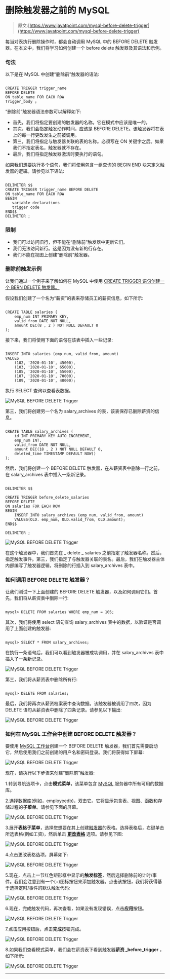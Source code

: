 # 删除触发器之前的 MySQL

> 原文:[https://www.javatpoint.com/mysql-before-delete-trigger](https://www.javatpoint.com/mysql-before-delete-trigger)

每当对表执行删除操作时，都会自动调用 MySQL 中的 BEFORE DELETE 触发器。在本文中，我们将学习如何创建一个 before delete 触发器及其语法和示例。

### 句法

以下是在 MySQL 中创建“删除前”触发器的语法:

```

CREATE TRIGGER trigger_name 
BEFORE DELETE
ON table_name FOR EACH ROW
Trigger_body ;

```

“删除前”触发器语法参数可以解释如下:

*   首先，我们将指定要创建的触发器的名称。它在模式中应该是唯一的。
*   其次，我们会指定触发动作时间，应该是 BEFORE DELETE。该触发器将在表上的每一行更改发生之前被调用。
*   第三，我们将指定与触发器关联的表的名称。必须写在 ON 关键字之后。如果我们不指定表名，触发器就不存在。
*   最后，我们将指定触发器激活时要执行的语句。

如果我们想要执行多个语句，我们将使用包含一组查询的 BEGIN END 块来定义触发器的逻辑。请参见以下语法:

```

DELIMITER $$ 
CREATE TRIGGER trigger_name BEFORE DELETE
ON table_name FOR EACH ROW
BEGIN
   variable declarations
   trigger code
END$$
DELIMITER ;

```

### 限制

*   我们可以访问旧行，但不能在“删除前”触发器中更新它们。
*   我们无法访问新行。这是因为没有新的行存在。
*   我们不能在视图上创建“删除前”触发器。

### 删除前触发示例

让我们通过一个例子来了解如何在 MySQL 中使用 [CREATE TRIGGER 语句创建一个 BERN DELETE 触发器。](mysql-create-trigger)

假设我们创建了一个名为“薪资”的表来存储员工的薪资信息，如下所示:

```

CREATE TABLE salaries (
    emp_num INT PRIMARY KEY,
    valid_from DATE NOT NULL,
    amount DEC(8 , 2 ) NOT NULL DEFAULT 0
);

```

接下来，我们将使用下面的语句在该表中插入一些记录:

```

INSERT INTO salaries (emp_num, valid_from, amount)
VALUES
    (102, '2020-01-10', 45000),
    (103, '2020-01-10', 65000),
    (105, '2020-01-10', 55000),
    (107, '2020-01-10', 70000),
    (109, '2020-01-10', 40000);

```

执行 SELECT 查询以查看表数据。

![MySQL BEFORE DELETE Trigger](../Images/12a76f6fb6b9328326cb9be64d7b8bc9.png)

第三，我们将创建另一个名为 salary_archives 的表，该表保存已删除薪资的信息。

```

CREATE TABLE salary_archives (
    id INT PRIMARY KEY AUTO_INCREMENT,
    emp_num INT,
    valid_from DATE NOT NULL,
    amount DEC(18 , 2 ) NOT NULL DEFAULT 0,
    deleted_time TIMESTAMP DEFAULT NOW()
);

```

然后，我们将创建一个 BEFORE DELETE 触发器，在从薪资表中删除一行之前，在 salary_archives 表中插入一条新记录。

```

DELIMITER $$

CREATE TRIGGER before_delete_salaries
BEFORE DELETE
ON salaries FOR EACH ROW
BEGIN
    INSERT INTO salary_archives (emp_num, valid_from, amount)
    VALUES(OLD. emp_num, OLD.valid_from, OLD.amount);
END$$ 

DELIMITER ;

```

![MySQL BEFORE DELETE Trigger](../Images/2c29abc8a332cb0b032a6e60e56f43e6.png)

在这个触发器中，我们首先在 _ delete _ salaries 之前指定了触发器名称。然后，指定触发事件。第三，我们指定了与触发器关联的表名。最后，我们在触发器主体内部编写了触发器逻辑，将删除的行插入到 salary_archives 表中。

### 如何调用 BEFORE DELETE 触发器？

让我们测试一下上面创建的 BEFORE DELETE 触发器，以及如何调用它们。首先，我们将从薪资表中删除一行:

```

mysql> DELETE FROM salaries WHERE emp_num = 105;

```

其次，我们将使用 select 语句查询 salary_archives 表中的数据，以验证是否调用了上面创建的触发器:

```

mysql> SELECT * FROM salary_archives;

```

在执行一条语句后，我们可以看到触发器被成功调用，并在 salary_archives 表中插入了一条新记录。

![MySQL BEFORE DELETE Trigger](../Images/3a0181a161cc7f8625a1422c5d1e1858.png)

第三，我们将从薪资表中删除所有行:

```

mysql> DELETE FROM salaries;

```

最后，我们将再次从薪资档案表中查询数据。该触发器被调用了四次，因为 DELETE 语句从薪资表中删除了四条记录。请参见以下输出:

![MySQL BEFORE DELETE Trigger](../Images/6e5d3ece843a5fc3d08808a9ab678d18.png)

### 如何在 MySQL 工作台中创建 BEFORE DELETE 触发器？

要使用 [MySQL 工作台](https://www.javatpoint.com/mysql-workbench)创建一个 BEFORE DELETE 触发器，我们首先需要启动它，然后使用我们之前创建的用户名和密码登录。我们将获得如下屏幕:

![MySQL BEFORE DELETE Trigger](../Images/8a38b3cc8ea666e280297913d67058aa.png)

现在，请执行以下步骤来创建“删除前”触发器:

1.转到导航选项卡，点击**模式菜单**，该菜单包含 [MySQL](https://www.javatpoint.com/mysql-tutorial) 服务器中所有可用的数据库。

2.选择数据库(例如，employeedb)，双击它。它将显示包含表、视图、函数和存储过程的**子菜单**。请参见下面的屏幕。

![MySQL BEFORE DELETE Trigger](../Images/04df8f936256c20abb45f00977aeddde.png)

3.展开**表格子菜单**，选择您想要在其上创建[触发器](https://www.javatpoint.com/mysql-trigger)的表格。选择表格后，右键单击所选表格(例如工资)，然后单击 **[更改表格](https://www.javatpoint.com/mysql-alter-table)** 选项。请参见下图:

![MySQL BEFORE DELETE Trigger](../Images/5be26ce262d88da150eb1ead395f00ef.png)

4.点击更改表格选项，屏幕如下:

![MySQL BEFORE DELETE Trigger](../Images/5b36d1454dcf31df28f08b30aa7e7f57.png)

5.现在，点击上一节红色矩形框中显示的**触发标签**，然后选择删除前的计时/事件。我们会注意到有一个(+)图标按钮来添加触发器。点击该按钮，我们将获得基于选择定时/事件的默认触发代码:

![MySQL BEFORE DELETE Trigger](../Images/7d48914400b9eea190bad0b4c1d99cad.png)

6.现在，完成触发代码，再次查看，如果没有发现错误，点击**应用**按钮。

![MySQL BEFORE DELETE Trigger](../Images/e5bba4e67de0047ce784e83405c4e6d4.png)

7.点击应用按钮后，点击**完成**按钮完成。

![MySQL BEFORE DELETE Trigger](../Images/1d901b215dbec4676fce91487813bf4b.png)

8.如果我们查看模式菜单，我们会在薪资表下看到触发器**薪资 _before_trigger** ，如下所示:

![MySQL BEFORE DELETE Trigger](../Images/2c1cf397eacabdbf4db45671344129a8.png)

* * *